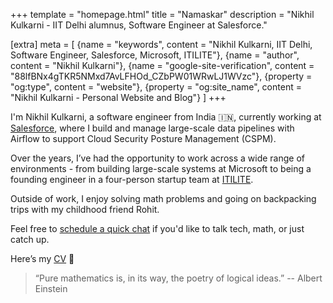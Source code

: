 +++
template = "homepage.html"
title = "Namaskar"
description = "Nikhil Kulkarni - IIT Delhi alumnus, Software Engineer at Salesforce."

[extra]
meta = [
    {name = "keywords", content = "Nikhil Kulkarni, IIT Delhi, Software Engineer, Salesforce, Microsoft, ITILITE"},
    {name = "author", content = "Nikhil Kulkarni"},
    {name = "google-site-verification", content = "88lfBNx4gTKR5NMxd7AvLFHOd_CZbPW01WRwLJ1WVzc"},
    {property = "og:type", content = "website"},
    {property = "og:site_name", content = "Nikhil Kulkarni - Personal Website and Blog"}
]
+++

I'm Nikhil Kulkarni, a software engineer from India 🇮🇳, currently working at <a href="https://www.salesforce.com/" target="_blank" rel="noopener">Salesforce</a>, where I build and manage large-scale data pipelines with Airflow to support Cloud Security Posture Management (CSPM).

Over the years, I’ve had the opportunity to work across a wide range of environments - from building large-scale systems at Microsoft to being a founding engineer in a four-person startup team at <a href="https://www.itilite.com/" target="_blank" rel="noopener">ITILITE</a>.

Outside of work, I enjoy solving math problems and going on backpacking trips with my childhood friend Rohit.

Feel free to <a href="https://calendly.com/nikhil-kulkarni-iitd/30min" target="_blank" rel="noopener">schedule a quick chat</a> if you'd like to talk tech, math, or just catch up.

Here’s my <a href="https://drive.google.com/file/d/10RuLDdxqHjlWKk2tyXedmwkrPF6t96oi/view?usp=sharing" target="_blank" rel="noopener">CV</a> 📝

> “Pure mathematics is, in its way, the poetry of logical ideas.”
> -- Albert Einstein
